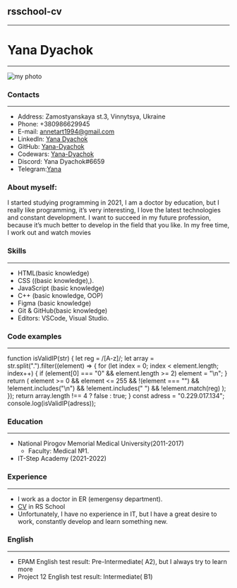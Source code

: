 ## rsschool-cv
***
# Yana Dyachok
***
![my photo](/img/photo_2022-12-10_15-24-42.jpg "my photo") 
### Contacts
***
* Address: Zamostyanskaya st.3, Vinnytsya, Ukraine 
* Phone: +380986629945
* E-mail: annetart1994@gmail.com
* LinkedIn: [Yana Dyachok](https://www.linkedin.com/in/yana-dyachok-06a384253/)
* GitHub: [Yana-Dyachok](https://github.com/Yana-Dyachok)
* Codewars: [Yana-Dyachok](https://www.codewars.com/users/Yana-Dyachok)
* Discord: Yana Dyachok#6659
* Telegram:[Yana](https://t.me/yana_ins)
### About myself:
I started studying programming in 2021, I am a doctor by education, but I really like programming, it’s very interesting, I love the latest technologies and constant development. I want to succeed in my future profession, because it’s much better to develop in the field that you like. In my free time, I work out and watch movies
### Skills
***
* HTML(basic knowledge)
* CSS ((basic knowledge),).
* JavaScript (basic knowledge)
* C++ (basic knowledge, OOP)
* Figma (basic knowledge)
* Git & GitHub(basic knowledge)
* Editors:  VSCode, Visual Studio.
### Code examples
***
function isValidIP(str) {
                        let reg = /[A-z]/;
                        let array = str.split(".").filter((element) => {
                          for (let index = 0; index < element.length; index++) {
                            if (element[0] === "0" && element.length >= 2) element = "\n";
                          }
                          return (
                            element >= 0 &&
                            element <= 255 &&
                            !(element === "") &&
                            !element.includes("\n") &&
                            !element.includes(" ") &&
                            !element.match(reg)
                          );
                        });
                        return array.length !== 4 ? false : true;
                      }
                      const adress = "0.229.017.134";
                      console.log(isValidIP(adress)); 
### Education
***
* National Pirogov Memorial Medical University(2011-2017)
   + Faculty: Medical №1.
* IT-Step Academy (2021-2022)

### Experience
***
   + I work as a doctor in ER (emergensy department).
   + [CV](https://github.com/Yana-Dyachok/rsschool-cv) in RS School
   + Unfortunately, I have no experience in IT, but I have a great desire to work, constantly develop and learn something new.

### English
***
  * EPAM English test result: Pre-Intermediate( A2), but I always try to learn more
  * Project 12 English test result: Intermediate( B1)
  

